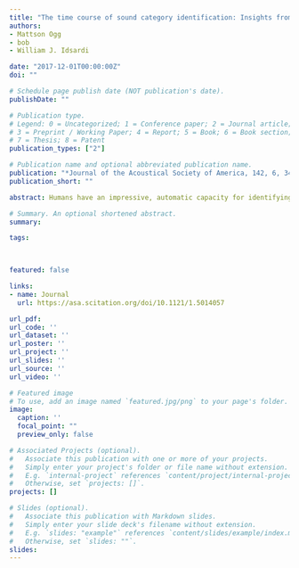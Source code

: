 ```yaml
---
title: "The time course of sound category identification: Insights from acoustic features"
authors:
- Mattson Ogg 
- bob
- William J. Idsardi

date: "2017-12-01T00:00:00Z"
doi: ""

# Schedule page publish date (NOT publication's date).
publishDate: ""

# Publication type.
# Legend: 0 = Uncategorized; 1 = Conference paper; 2 = Journal article;
# 3 = Preprint / Working Paper; 4 = Report; 5 = Book; 6 = Book section;
# 7 = Thesis; 8 = Patent
publication_types: ["2"]

# Publication name and optional abbreviated publication name.
publication: "*Journal of the Acoustical Society of America, 142, 6, 3459–3473.*"
publication_short: ""

abstract: Humans have an impressive, automatic capacity for identifying and organizing sounds in their environment. However, little is known about the timescales that sound identification functions on, or the acoustic features that listeners use to identify auditory objects. To better understand the temporal and acoustic dynamics of sound category identification, two go/no-go perceptual gating studies were conducted. Participants heard speech, musical instrument, and human-environmental sounds ranging from 12.5 to 200 ms in duration. Listeners could reliably identify sound categories with just 25 ms of duration. In experiment 1, participants' performance on instrument sounds showed a distinct processing advantage at shorter durations. Experiment 2 revealed that this advantage was largely dependent on regularities in instrument onset characteristics relative to the spectrotemporal complexity of environmental sounds and speech. Models of participant responses indicated that listeners used spectral, temporal, noise, and pitch cues in the task. Aspects of spectral centroid were associated with responses for all categories, while noisiness and spectral flatness were associated with environmental and instrument responses, respectively. Responses for speech and environmental sounds were also associated with spectral features that varied over time. Experiment 2 indicated that variability in fundamental frequency was useful in identifying steady state speech and instrument stimuli

# Summary. An optional shortened abstract.
summary:

tags:
 


featured: false

links:
- name: Journal
  url: https://asa.scitation.org/doi/10.1121/1.5014057

url_pdf:
url_code: ''
url_dataset: ''
url_poster: ''
url_project: ''
url_slides: ''
url_source: ''
url_video: ''

# Featured image
# To use, add an image named `featured.jpg/png` to your page's folder. 
image:
  caption: ''
  focal_point: ""
  preview_only: false

# Associated Projects (optional).
#   Associate this publication with one or more of your projects.
#   Simply enter your project's folder or file name without extension.
#   E.g. `internal-project` references `content/project/internal-project/index.md`.
#   Otherwise, set `projects: []`.
projects: []

# Slides (optional).
#   Associate this publication with Markdown slides.
#   Simply enter your slide deck's filename without extension.
#   E.g. `slides: "example"` references `content/slides/example/index.md`.
#   Otherwise, set `slides: ""`.
slides:
---
```


